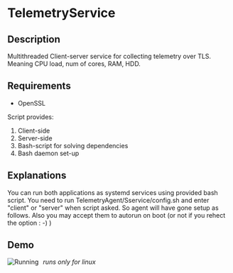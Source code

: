 <h1>TelemetryService</h1>

<h2>Description</h2>

Multithreaded Client-server service for collecting telemetry over TLS. Meaning CPU load, num of cores, RAM, HDD.

<h2>Requirements</h2>

* OpenSSL

Script provides:

1. Client-side
2. Server-side
3. Bash-script for solving dependencies
4. Bash daemon set-up

<h2>Explanations</h2>

You can run both applications as systemd services using provided bash script.
You need to run  TelemetryAgent/Sservice/config.sh and enter "client" or "server" when script asked. So agent will have gone setup as follows. Also you may accept them to autorun on boot (or not if you rehect the option : -) )

<h2>Demo</h2>
                               
<img src="./test/demo.png"
alt="Running"
style="float: left; margin-right: 10px;" />    
                                                                                                   

_runs only for linux_
